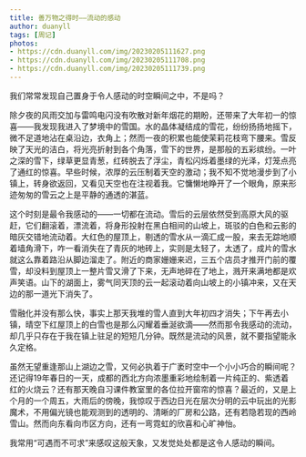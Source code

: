 ```yaml
---
title: 善万物之得时——流动的感动
author: duanyll
tags: [周记]
photos: 
- https://cdn.duanyll.com/img/20230205111627.png
- https://cdn.duanyll.com/img/20230205111708.png
- https://cdn.duanyll.com/img/20230205111739.png
---
```


我们常常发现自己置身于令人感动的时空瞬间之中，不是吗？

除夕夜的风雨交加与雷鸣电闪没有吹散对新年烟花的期盼，还带来了大年初一的惊喜——我发现我进入了梦境中的雪国。水的晶体凝结成的雪花，纷纷扬扬地摇下，微不足道地沾在桌沿边，衣角上；然而一夜的积累也能使茉莉花枝弯下腰来。雪反映了天光的洁白，将光亮折射到各个角落，雪下的世界，是那般的五彩缤纷。一叶之深的雪下，绿草更显青葱，红砖脱去了浮尘，青松闪烁着墨绿的光泽，灯笼点亮了通红的惊喜。早些时候，浓厚的云压制着天空的激动；我不知不觉地漫步到了小镇上，转身欲返回，又看见天空也在注视着我。它慵懒地睁开了一个眼角，原来形迹匆匆的雪云之上是平静的通透的湛蓝。

这个时刻是最令我感动的——一切都在流动。雪后的云层依然受到高原大风的驱赶，它们翻滚着，漂流着，将身形投射在黑白相间的山坡上，斑驳的白色和云影的暗灰交错地流动着。大红色的屋顶上，剔透的雪水从一滴汇成一股，来去无踪地顺着墙角滑下，咋一看消失在了青灰的地砖上，实则是太轻了，太透了，成片的雪水就这么靠着路沿从脚边溜走了。附近的商家姗姗来迟，三五个店员才推开门前的覆雪，却没料到屋顶上一整片雪又滑了下来，无声地碎在了地上，溅开来满地都是欢声笑语。山下的湖面上，雾气同天顶的云一起滚动着向山坡上的小镇冲来，又在天边的那一道光下消失了。

雪融化并没有那么快，事实上那天我堆的雪人直到大年初四才消失；下午再去小镇，晴空下红屋顶上的白雪也是那么闪耀着垂涎欲滴——然而那令我感动的流动，却几乎只存在于我在镇上驻足的短短几分钟。既然是流动的风景，就不要指望能永久定格。

虽然无望重逢那山上湖边之雪，又何必执着于广袤时空中一个小小巧合的瞬间呢？还记得19年春日的一天，成都的西北方向浓墨重彩地绘制着一片纯正的、紫透着红的火烧云？还有那天晚自习课件教室里的各位拉开窗帘的惊喜？最近的，又是上个月的一个周五，大雨后的傍晚，我惊叹于西边日光在层次分明的云中玩出的光影魔术，不用偏光镜也能观测到的透明的、清晰的厂房和公路，还有若隐若现的西岭雪山。然而向东看向市区方向，还有一弯霓虹的欣喜和心旷神怡。

我常用“可遇而不可求”来感叹这般天象，又发觉处处都是这令人感动的瞬间。